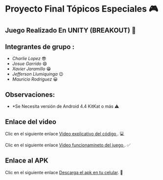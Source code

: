 # Proyecto Final Tópicos Especiales :video_game:

## Juego Realizado En UNITY (BREAKOUT) :space_invader:

## Integrantes de grupo : 

* *Charlie Lopez* :sunglasses:
* *Josue Garrido* :smile:
* *Xavier Jaramillo* :grin:
* *Jefferson Llumiquinga* :wink:
* *Mauricio Rodriguez* :grinning:


## Observaciones:

* *Se Necesita versión de Android 4.4 KitKat o más :warning:

## Enlace del video
Clic en el siguiente enlace [Video explicativo del código ](). :computer:

Clic en el siguiente enlace [Video funcionamineto del juego ](). :white_check_mark:

## Enlace al APK
Clic en el siguiente enlace [Descarga el apk en tu celular](). :iphone:
